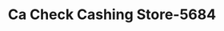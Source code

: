 ---
f_zip-code: 95205
f_state-code: CA
title: Ca Check Cashing Store-5684
f_phone: 209-469-2274
f_city-only: Stockton
f_address: 2638 Waterloo Rd Stockton
f_location-unique-id: '5684'
slug: ca-check-cashing-store-5684
updated-on: '2024-05-30T13:46:58.046Z'
created-on: '2024-05-30T13:36:59.803Z'
published-on: '2024-05-30T13:54:32.469Z'
f_city-state: cms/city/stockton-ca.md
f_company: cms/company/ca-check-cashing-store.md
f_state: cms/state/california.md
layout: '[payday-loan].html'
tags: payday-loan
---